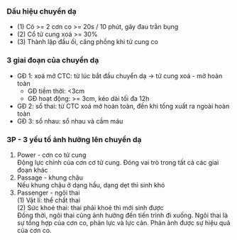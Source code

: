 ### Dấu hiệu chuyển dạ  
- (1) Có >= 2 cơn co >= 20s / 10 phút, gây đau trằn bụng  
- (2) Cổ tử cung xoá >= 30%  
- (3) Thành lập đầu ối, căng phồng khi tử cung co  
  
### 3 giai đoạn của chuyển dạ  
- GĐ 1: xoá mở CTC: từ lúc bắt đầu chuyển dạ -> tử cung xoá - mở hoàn toàn  
	- GĐ tiềm thời: <3cm  
	- GĐ hoạt động: >= 3cm, kéo dài tối đa 12h  
- GĐ 2: sổ thai: từ CTC xoá mở hoàn toàn, đến khi tống xuất ra ngoài hoàn toàn  
- GĐ 3: sổ nhau: sổ nhau và cầm máu  
  
### 3P - 3 yếu tố ảnh hưởng lên chuyển dạ  
1. Power - cơn co tử cung  
   Động lực chính của cơn cơ tử cung. Đóng vai trò trong tất cả các giai đoạn khác  
2. Passage - khung chậu  
   Nếu khung chậu ở dạng hầu, dạng dẹt thì sinh khó  
3. Passenger - ngôi thai  
   (1) Vật lí: thể chất thai  
   (2) Sức khoẻ thai: thai phải khoẻ thì mới sinh được  
   Đồng thời, ngôi thai cũng ảnh hưởng đến tiến trình đi xuống. Ngôi thai là sự tổng hợp của cơn co, phản lực và lực cản. Phản ảnh được sự hiệu quả của cơn co.  
  
